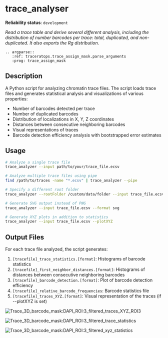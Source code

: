 # trace_analyser

**Reliability status**: `development`

*Read a trace table and derive several different analysis, including the distribution of number barcodes per trace: total, duplicated, and non-duplicated. It also exports the Rg distribution.*


```{eval-rst}
.. argparse::
   :ref: traceratops.trace_assign_mask.parse_arguments
   :prog: trace_assign_mask
```

## Description
A Python script for analyzing chromatin trace files. The script loads trace files and generates statistical analysis and visualizations of various properties:
- Number of barcodes detected per trace
- Number of duplicated barcodes
- Distribution of localizations in X, Y, Z coordinates
- Distances between consecutive neighboring barcodes
- Visual representations of traces
- Barcode detection efficiency analysis with bootstrapped error estimates

## Usage

```bash
# Analyze a single trace file
trace_analyzer --input path/to/your/trace_file.ecsv

# Analyze multiple trace files using pipe
find /path/to/traces -name "*.ecsv" | trace_analyzer --pipe

# Specify a different root folder
trace_analyzer --rootFolder /custom/data/folder --input trace_file.ecsv

# Generate SVG output instead of PNG
trace_analyzer --input trace_file.ecsv --format svg

# Generate XYZ plots in addition to statistics
trace_analyzer --input trace_file.ecsv --plotXYZ
```

## Output Files

For each trace file analyzed, the script generates:

1. `[tracefile]_trace_statistics.[format]`: Histograms of barcode statistics
2. `[tracefile]_first_neighbor_distances.[format]`: Histograms of distances between consecutive neighboring barcodes
3. `[tracefile]_barcode_detection.[format]`: Plot of barcode detection efficiency
4. `[tracefile]_relative_barcode_frequencies`: Barcode statistics file
5. `[tracefile]_traces_XYZ.[format]`: Visual representation of the traces (if --plotXYZ is set)

![Trace_3D_barcode_mask:DAPI_ROI:3_filtered_traces_XYZ_ROI3](https://github.com/pyHi-M/pyHiM/assets/341757/2b3f32f2-d9a6-41c8-98b7-372cc60a0439)

![Trace_3D_barcode_mask:DAPI_ROI:3_filtered_trace_statistics](https://github.com/pyHi-M/pyHiM/assets/341757/281cf895-d043-422c-a7c1-5fc7dcbbf857)

![Trace_3D_barcode_mask:DAPI_ROI:3_filtered_xyz_statistics](https://github.com/pyHi-M/pyHiM/assets/341757/c33e6a4b-0678-4f1e-b1cd-8834e0779560)
